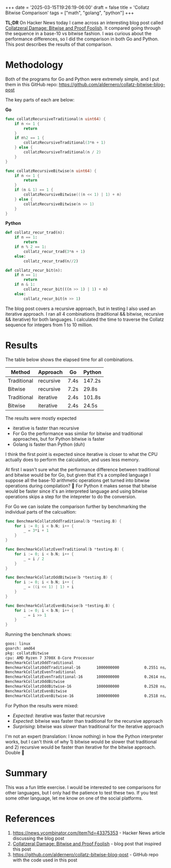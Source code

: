 +++
date = '2025-03-15T19:26:19-06:00'
draft = false
title = 'Collatz Bitwise Comparison'
tags = ["math", "golang", "python"]
+++

**TL;DR** On Hacker News today I came across an interesting blog post called
[Collatzeral Damage: Bitwise and Proof Foolish](https://soatok.blog/2025/01/06/collatzeral-damage-bitwise-and-proof-foolish/).
It compared going through the sequence in a base-10 vs bitwise fashion. I was
curious about the performance differences, so I did the comparison in both
Go and Python. This post describes the results of that comparison.

# Methodology

Both of the programs for Go and Python were extremely simple, and I put them
in this GitHub repo: https://github.com/aldernero/collatz-bitwise-blog-post

The key parts of each are below:

**Go**
```go
func collatzRecursiveTraditional(n uint64) {
	if n <= 1 {
		return
	}
	if n%2 == 1 {
		collatzRecursiveTraditional(3*n + 1)
	} else {
		collatzRecursiveTraditional(n / 2)
	}
}

func collatzRecursiveBitwise(n uint64) {
	if n <= 1 {
		return
	}
	if (n & 1) == 1 {
		collatzRecursiveBitwise(((n << 1) | 1) + n)
	} else {
		collatzRecursiveBitwise(n >> 1)
	}
}
```

**Python**
```python
def collatz_recur_trad(n):
    if n == 1:
        return
    if n % 2 == 1:
        collatz_recur_trad(3*n + 1)
    else:
        collatz_recur_trad(n//2)

def collatz_recur_bit(n):
    if n == 1:
        return
    if n & 1:
        collatz_recur_bit(((n >> 1) | 1) + n)
    else:
        collatz_recur_bit(n >> 1)

```

The blog post covers a recursive approach, but in testing I also used an
iterative approach. I ran all 4 combinations (traditional && bitwise, recursive && iterative)
for both languages. I calculated the time to traverse the Collatz sequence for
integers from 1 to 10 million.

# Results

The table below shows the elapsed time for all combinations.

| Method      | Approach  | Go   | Python |
| ----------- | --------- | ---- | ------ |
| Traditional | recursive | 7.4s | 147.2s |
| Bitwise     | recursive | 7.2s | 29.8s  |
| Traditional | iterative | 2.4s | 101.8s |
| Bitwise     | iterative | 2.4s | 24.5s |

The results were mostly expected

- iterative is faster than recursive
- For Go the performance was similar for bitwise and traditional approaches, but for Python bitwise is faster
- Golang is faster than Python (duh)

I think the first point is expected since iterative is closer to what the CPU
actually does to perform the calculation, and uses less memory.

At first I wasn't
sure what the performance difference between traditional and bitwise would be for Go,
but given that it's a compiled language I suppose all the base-10 arithmetic
operations get turned into bitwise operations during compilation? :shrug: For Python it makes
sense that bitwise would be faster since it's an interpreted language and using bitwise
operations skips a step for the intepreter to do the conversion.

For Go we can isolate the comparison further by benchmarking the individual
parts of the calcualtion:

```go
func BenchmarkCollatzOddTraditional(b *testing.B) {
	for i := 0; i < b.N; i++ {
		_ = 3*i + 1
	}
}

func BenchmarkCollatzEvenTraditional(b *testing.B) {
	for i := 0; i < b.N; i++ {
		_ = i / 2
	}
}

func BenchmarkCollatzOddBitwise(b *testing.B) {
	for i := 0; i < b.N; i++ {
		_ = ((i << 1) | 1) + i
	}
}

func BenchmarkCollatzEvenBitwise(b *testing.B) {
	for i := 0; i < b.N; i++ {
		_ = i >> 1
	}
}
```

Running the benchmark shows:

```bash
goos: linux
goarch: amd64
pkg: collatzBitwise
cpu: AMD Ryzen 7 3700X 8-Core Processor             
BenchmarkCollatzOddTraditional
BenchmarkCollatzOddTraditional-16     	1000000000	         0.2551 ns/op
BenchmarkCollatzEvenTraditional
BenchmarkCollatzEvenTraditional-16    	1000000000	         0.2614 ns/op
BenchmarkCollatzOddBitwise
BenchmarkCollatzOddBitwise-16         	1000000000	         0.2528 ns/op
BenchmarkCollatzEvenBitwise
BenchmarkCollatzEvenBitwise-16        	1000000000	         0.2518 ns/op
```

For Python the results were mixed:

- *Expected*: iterative was faster that recursive
- *Expected*: bitwise was faster than traditional for the recursive approach
- *Surprising*: bitwise was *slower* than traditional for the iterative approach

I'm not an expert (translation: I know nothing) in how the Python interpreter
works, but I can't think of why 1) bitwise would be slower that traditional and 
2) recursive would be faster than iterative for the bitwise approach. Double :shrug:

# Summary

This was a fun little exercise. I would be interested to see comparisons for other languages, 
but I only had the patience to test these two. If you test some other language, let me know
on one of the social platforms.

# References

1. https://news.ycombinator.com/item?id=43375353 - Hacker News article discussing the blog post
2. [Collatzeral Damage: Bitwise and Proof Foolish](https://soatok.blog/2025/01/06/collatzeral-damage-bitwise-and-proof-foolish/) - blog post that inspired this post
3. https://github.com/aldernero/collatz-bitwise-blog-post - GitHub repo with the code used in this post

